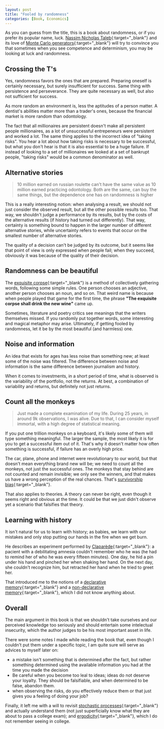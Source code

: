 ```yaml
---
layout: post
title: "Fooled by randomness"
categories: [Book, Economics]
---
```


As you can guess from the title, this is a book about randomness, or if you prefer its popular name, luck. [Nassim Nicholas Taleb](https://pt.wikipedia.org/wiki/Nassim_Nicholas_Taleb){:target="_blank"} and its love of [Monte Carlo generators](https://en.wikipedia.org/wiki/Monte_Carlo_method){:target="_blank"} will try to convince you that sometimes when you see competence and determinism, you may be looking at luck and randomness.

## Crossing the T's

Yes, randomness favors the ones that are prepared. Preparing oneself is certainly necessary, but surely insufficient for success. Same thing with persistence and perseverance. They are quite necessary as well, but also not sufficient for success.

As more random an environment is, less the aptitudes of a person matter. A dentist's abilities matter more than a trader's ones, because the financial market is more random than odontology.

The fact that all millionaires are persistent doesn't make all persistent people millionaires, as a lot of unsuccessful entrepeneurs were persistent and worked a lot. The same thing applies to the incorrect idea of "taking risks". You hear a lot about how taking risks is necessary to be successful, but what you don't hear is that it is also essential to be a huge failure. If instead of looking to a set of millionaires we looked at a set of bankrupt people, "taking risks" would be a common denominator as well.

## Alternative stories

> 10 million earned on russian roulette can't have the same value as 10 million earned practicing odontology. Both are the same, can buy the same things, but the dependence one has on randomness is higher

This is a really interesting notion: when analysing a result, we should not just consider the observed result, but all the other possible results too. That way, we shouldn't judge a performance by its results, but by the costs of the alternative results (if history had turned out differently). That way, certainty is something bound to happen in the larger number of different alternative stories, while uncertainty refers to events that occur on the smallest number of alternative stories.

The quality of a decision can't be judged by its outcome, but it seems like that point of view is only expressed when people fail; when they succeed, obviously it was because of the quality of their decision.

## Randomness can be beautiful

The [exquisite corpse](https://en.wikipedia.org/wiki/Exquisite_corpse){:target="_blank"} is a method of collectively gathering words, following some simple rules. One person chooses an adjective, another person chooses an noun, and so on. That weird name is because when people played that game for the first time, the phrase **"The exquisite corpse shall drink the new wine"** came up.

Sometimes, literature and poetry critics see meanings that the writers themselves missed. If you randomly put together words, some interesting and magical metaphor may arise. Ultimately, if getting fooled by randomness, let it be by the most beautiful (and harmless) one.

## Noise and information

An idea that exists for ages has less noise than something new; at least some of the noise was filtered. The difference between noise and information is the same difference between journalism and history.

When it comes to investments, in a short period of time, what is observed is the variability of the portfolio, not the returns. At best, a combination of variability and returns, but definitely not just returns.

## Count all the monkeys

> Just made a complete examination of my life. During 25 years, in around 9k observations, I was alive. Due to that, I can consider myself immortal, with a high degree of statistical meaning.

If you put one trillion monkeys on a keyboard, it's likely some of them will type something meaningful. The larger the sample, the most likely it is for you to get a successful item out of it. That's why it doesn't matter how often something is successful, if failure has an overly high price. 

The car, plane, phone and internet were revolutionary to our world, but that doesn't mean everything brand new will be; we need to count all the monkeys, not just the successful ones. The monkeys that stay behind are not counted and remain invisible; we only see the winners, and that makes us have a wrong perception of the real chances. That's [survivorship bias](https://en.wikipedia.org/wiki/Survivorship_bias){:target="_blank"}.

That also applies to theories. A theory can never be right, even though it seems right and obvious at the time. It could be that we just didn't observe yet a scenario that falsifies that theory.

## Learning with history

It isn't natural for us to learn with history; as babies, we learn with our mistakes and only stop putting our hands in the fire when we get burn.

He describes an experiment performed by [Claparède](https://pt.wikipedia.org/wiki/%C3%89douard_Clapar%C3%A8de){:target="_blank"}: a pacient with a debilitating amnesia couldn't remember who he was (he had to remind her of who he was every fifteen minutes). One day, he hid a pin under his hand and pinched her when shaking her hand. On the next day, she couldn't recognize him, but retracted her hand when he tried to greet her.

That introduced me to the notions of a [declarative memory](https://www.sciencedirect.com/topics/neuroscience/declarative-memory){:target="_blank"} and a [non-declarative memory](https://www.sciencedirect.com/topics/psychology/nondeclarative-memory){:target="_blank"}, which I did not know anything about.

## Overall

The main argument in this book is that we shouldn't take ourselves and our perceived knowledge too seriously and should entertain some intelectual insecurity, which the author judges to be his most important asset in life.

There were some notes I made while reading the book that, even though I couldn't put them under a specific topic, I am quite sure will serve as advices to myself later on:
- a mistake isn't something that is determined after the fact, but rather something determined using the available information you had at the time you made the decision
- Be careful when you become too leal to ideas; ideas do not deserve your loyalty. They should be falsifiable, and when determined to be false, abandon them.
- when observing the risks, do you effectively reduce them or that just gives you a feeling of doing your job?

Finally, it left me with a will to revisit [stochastic processes](https://en.wikipedia.org/wiki/Stochastic_process){:target="_blank"} and actually understand them (not just superficially know what they are about to pass a college exam); and [ergodicity](https://en.wikipedia.org/wiki/Ergodicity){:target="_blank"}, which I do not remember seeing in college.